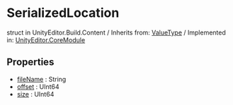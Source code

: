 # SerializedLocation
struct in UnityEditor.Build.Content
 / Inherits from: <a href="https://docs.unity3d.com/6000.0/Documentation/ScriptReference/ValueType.html">ValueType</a> / Implemented in: <a href="https://docs.unity3d.com/6000.0/Documentation/ScriptReference/UnityEditor.CoreModule.html">UnityEditor.CoreModule</a>
## Properties
- <a href="https://docs.unity3d.com/6000.0/Documentation/ScriptReference/SerializedLocation-fileName.html">fileName</a> : String
- <a href="https://docs.unity3d.com/6000.0/Documentation/ScriptReference/SerializedLocation-offset.html">offset</a> : UInt64
- <a href="https://docs.unity3d.com/6000.0/Documentation/ScriptReference/SerializedLocation-size.html">size</a> : UInt64
